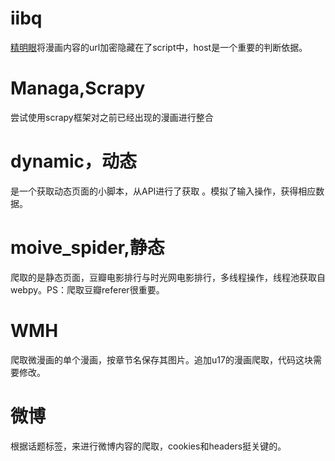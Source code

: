 # iibq
[精明眼](http://www.iibq.com/)将漫画内容的url加密隐藏在了script中，host是一个重要的判断依据。

# Managa,Scrapy
尝试使用scrapy框架对之前已经出现的漫画进行整合

# dynamic，动态
是一个获取动态页面的小脚本，从API进行了获取 。模拟了输入操作，获得相应数据。

# moive_spider,静态
爬取的是静态页面，豆瓣电影排行与时光网电影排行，多线程操作，线程池获取自webpy。PS：爬取豆瓣referer很重要。

# WMH
爬取微漫画的单个漫画，按章节名保存其图片。追加u17的漫画爬取，代码这块需要修改。  

# 微博  
根据话题标签，来进行微博内容的爬取，cookies和headers挺关键的。
